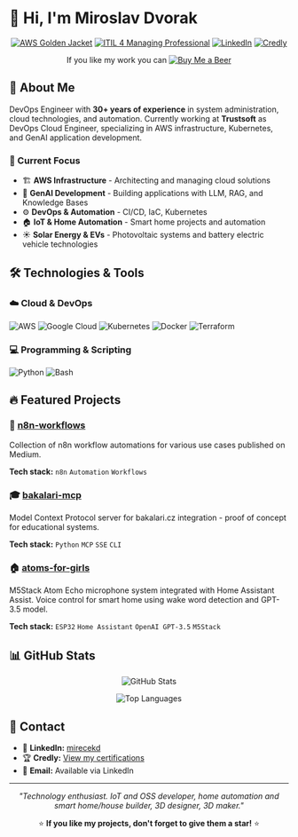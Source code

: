 # 👋 Hi, I'm Miroslav Dvorak

<div align="center">
  
[![AWS Golden Jacket](https://img.shields.io/badge/AWS-Golden%20Jacket-FF9900?style=for-the-badge&logo=amazon-aws&logoColor=white)](https://aws.amazon.com/developer/community/heroes/)
[![ITIL 4 Managing Professional](https://img.shields.io/badge/ITIL%204-Managing%20Professional-0066CC?style=for-the-badge)](https://www.axelos.com/certifications/itil-service-management)
[![LinkedIn](https://img.shields.io/badge/LinkedIn-0077B5?style=for-the-badge&logo=linkedin&logoColor=white)](https://www.linkedin.com/in/mirecekd/)
[![Credly](https://img.shields.io/badge/Credly-FF6B35?style=for-the-badge&logo=credly&logoColor=white)](https://www.credly.com/users/mirecekd)

</div>

<div align="center">
  
If you like my work you can [![Buy Me a Beer](https://img.shields.io/badge/If%20you%20like%20my%20work%20you%20can-Buy%20Me%20a%20Beer-FF9900?style=for-the-badge&logo=amazon-aws&logoColor=white)](https://buymeacoffee.com/mirecekdg)


</div>



## 🚀 About Me

DevOps Engineer with **30+ years of experience** in system administration, cloud technologies, and automation. Currently working at **Trustsoft** as DevOps Cloud Engineer, specializing in AWS infrastructure, Kubernetes, and GenAI application development.

### 🎯 Current Focus
- 🏗️ **AWS Infrastructure** - Architecting and managing cloud solutions
- 🤖 **GenAI Development** - Building applications with LLM, RAG, and Knowledge Bases
- ⚙️ **DevOps & Automation** - CI/CD, IaC, Kubernetes
- 🏠 **IoT & Home Automation** - Smart home projects and automation
- ☀️ **Solar Energy & EVs** - Photovoltaic systems and battery electric vehicle technologies

## 🛠️ Technologies & Tools

### ☁️ Cloud & DevOps
![AWS](https://img.shields.io/badge/AWS-232F3E?style=flat-square&logo=amazon-aws&logoColor=white)
![Google Cloud](https://img.shields.io/badge/Google%20Cloud-4285F4?style=flat-square&logo=google-cloud&logoColor=white)
![Kubernetes](https://img.shields.io/badge/Kubernetes-326CE5?style=flat-square&logo=kubernetes&logoColor=white)
![Docker](https://img.shields.io/badge/Docker-2496ED?style=flat-square&logo=docker&logoColor=white)
![Terraform](https://img.shields.io/badge/Terraform-623CE4?style=flat-square&logo=terraform&logoColor=white)

### 💻 Programming & Scripting
![Python](https://img.shields.io/badge/Python-3776AB?style=flat-square&logo=python&logoColor=white)
![Bash](https://img.shields.io/badge/Bash-4EAA25?style=flat-square&logo=gnu-bash&logoColor=white)

## 🔥 Featured Projects

### 🔧 [n8n-workflows](https://github.com/mirecekd/n8n-workflows)
Collection of n8n workflow automations for various use cases published on Medium.

**Tech stack:** `n8n` `Automation` `Workflows`

### 🎓 [bakalari-mcp](https://github.com/mirecekd/bakalari-mcp)
Model Context Protocol server for bakalari.cz integration - proof of concept for educational systems.

**Tech stack:** `Python` `MCP` `SSE` `CLI`

### 🏠 [atoms-for-girls](https://github.com/mirecekd/atoms-for-girls)
M5Stack Atom Echo microphone system integrated with Home Assistant Assist. Voice control for smart home using wake word detection and GPT-3.5 model.

**Tech stack:** `ESP32` `Home Assistant` `OpenAI GPT-3.5` `M5Stack`

## 📊 GitHub Stats

<div align="center">
  
![GitHub Stats](https://github-readme-stats.vercel.app/api?username=mirecekd&show_icons=true&theme=dark&hide_border=true)

![Top Languages](https://github-readme-stats.vercel.app/api/top-langs/?username=mirecekd&layout=compact&theme=dark&hide_border=true)

</div>

## 💬 Contact

- 💼 **LinkedIn:** [mirecekd](https://www.linkedin.com/in/mirecekd/)
- 🏆 **Credly:** [View my certifications](https://www.credly.com/users/mirecekd)
- 📧 **Email:** Available via LinkedIn

---

<div align="center">

*"Technology enthusiast. IoT and OSS developer, home automation and smart home/house builder, 3D designer, 3D maker."*

⭐ **If you like my projects, don't forget to give them a star!** ⭐

</div>
